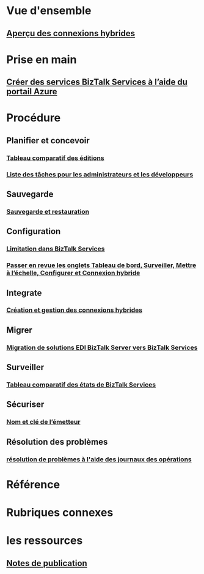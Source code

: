 # Vue d'ensemble
## [Aperçu des connexions hybrides](integration-hybrid-connection-overview.md)

# Prise en main
## [Créer des services BizTalk Services à l’aide du portail Azure](biztalk-provision-services.md)
# Procédure

## Planifier et concevoir
### [Tableau comparatif des éditions](biztalk-editions-feature-chart.md)
### [Liste des tâches pour les administrateurs et les développeurs](biztalk-services-administration-and-development-task-list.md)

## Sauvegarde
### [Sauvegarde et restauration](biztalk-backup-restore.md)

## Configuration
### [Limitation dans BizTalk Services](biztalk-throttling-thresholds.md)
### [Passer en revue les onglets Tableau de bord, Surveiller, Mettre à l’échelle, Configurer et Connexion hybride](biztalk-dashboard-monitor-scale-tabs.md)

## Integrate
### [Création et gestion des connexions hybrides](integration-hybrid-connection-create-manage.md)

## Migrer
### [Migration de solutions EDI BizTalk Server vers BizTalk Services](biztalk-migrating-to-edi-guide.md)

## Surveiller
### [Tableau comparatif des états de BizTalk Services](biztalk-service-state-chart.md)

## Sécuriser
### [Nom et clé de l’émetteur](biztalk-issuer-name-issuer-key.md)

## Résolution des problèmes
### [résolution de problèmes à l'aide des journaux des opérations](biztalk-troubleshoot-using-ops-logs.md)

# Référence

# Rubriques connexes

# les ressources
## [Notes de publication](biztalk-release-notes.md)


<!--HONumber=Nov16_HO2-->


